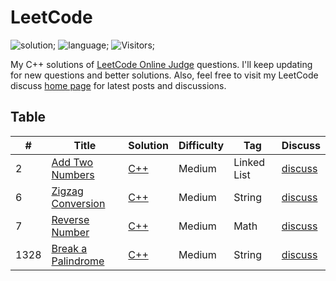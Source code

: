 # LeetCode 
![solution](https://img.shields.io/badge/solution-accepted-green.svg); 
![language](https://img.shields.io/badge/language-C%2B%2B-orange.svg);
![Visitors](https://visitor-badge.laobi.icu/badge?page_id=ArdaKozan.leetcode.solutions);

My C++ solutions of [LeetCode Online Judge](https://leetcode.com/problemset/algorithms/) questions. I'll keep updating for new questions and better solutions. Also, feel free to visit my LeetCode discuss [home page](https://leetcode.com/ArdaKozan/) for latest posts and discussions.

## Table
|  #  |      Title      |     Solution    |    Difficulty   | Tag  |        Discuss            |
|-----|---------------- | --------------- | --------------- | -----|-------------------------- |
|  2  | [Add Two Numbers](https://leetcode.com/problems/add-two-numbers/) | [C++](https://github.com/ardakzn/LeetCode-Solutions/blob/main/C%2B%2B/006.ZigzagConversion.cpp) | Medium | Linked List | [discuss](https://leetcode.com/problems/add-two-numbers/discuss/3225674/detailed-explanation-easy-to-understand-c) |
|  6  | [Zigzag Conversion](https://leetcode.com/problems/zigzag-conversion/) | [C++](https://github.com/ardakzn/LeetCode-Solutions/blob/main/C%2B%2B/006.ZigzagConversion.cpp) | Medium | String | [discuss](https://leetcode.com/problems/zigzag-conversion/solutions/3140598/simple-solution-detailed-explanation-easy-to-understand-memory-saver-on-c/) |
|  7  | [Reverse Number](https://leetcode.com/problems/reverse-integer/) | [C++](https://github.com/ardakzn/LeetCode-Solutions/blob/main/C%2B%2B/006.ZigzagConversion.cpp) | Medium | Math | [discuss](https://leetcode.com/problems/reverse-integer/discuss/3226036/best-solution-with-string-detailed-explanation-easy-to-understand-c) |
|  1328  | [Break a Palindrome](https://leetcode.com/problems/break-a-palindrome/) | [C++](https://github.com/ardakzn/LeetCode-Solutions/blob/main/C%2B%2B/1328.BreakAPalindrome.cpp) | Medium | String | [discuss](https://leetcode.com/problems/break-a-palindrome/solutions/3139877/simple-solution-easy-to-understand-c/) | 
